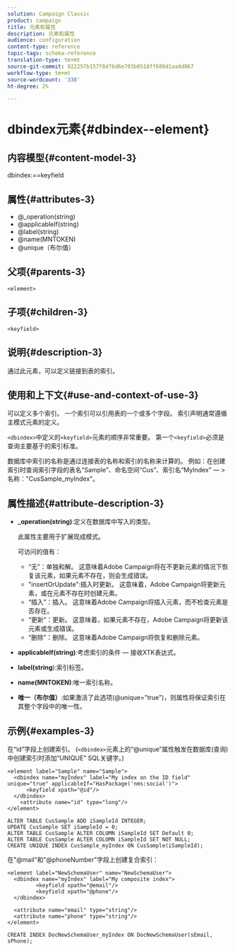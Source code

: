 ```yaml
---
solution: Campaign Classic
product: campaign
title: 元素和属性
description: 元素和属性
audience: configuration
content-type: reference
topic-tags: schema-reference
translation-type: tm+mt
source-git-commit: 922257b157f8d76d6e703b0510ff689d1aa4d067
workflow-type: tm+mt
source-wordcount: '338'
ht-degree: 2%

---
```



# dbindex元素{#dbindex--element}

## 内容模型{#content-model-3}

dbindex:==keyfield

## 属性{#attributes-3}

* @_operation(string)
* @applicableIf(string)
* @label(string)
* @name(MNTOKEN)
* @unique（布尔值）

## 父项{#parents-3}

`<element>`

## 子项{#children-3}

`<keyfield>`

## 说明{#description-3}

通过此元素，可以定义链接到表的索引。

## 使用和上下文{#use-and-context-of-use-3}

可以定义多个索引。 一个索引可以引用表的一个或多个字段。 索引声明通常遵循主模式元素的定义。

`<dbindex>`中定义的`<keyfield>`元素的顺序非常重要。 第一个`<keyfield>`必须是查询主要基于的索引标准。

数据库中索引的名称是通过连接表的名称和索引的名称来计算的。 例如：在创建索引时查询索引字段的表名“Sample”、命名空间“Cus”、索引名“MyIndex” — >名称：&quot;CusSample_myIndex&quot;。

## 属性描述{#attribute-description-3}

* **_operation(string)**:定义在数据库中写入的类型。

   此属性主要用于扩展现成模式。

   可访问的值有：

   * “无”：单独和解。 这意味着Adobe Campaign将在不更新元素的情况下恢复该元素，如果元素不存在，则会生成错误。
   * &quot;insertOrUpdate&quot;:插入时更新。 这意味着，Adobe Campaign将更新元素，或在元素不存在时创建元素。
   * “插入”：插入。 这意味着Adobe Campaign将插入元素，而不检查元素是否存在。
   * “更新”：更新。 这意味着，如果元素不存在，Adobe Campaign将更新该元素或生成错误。
   * “删除”：删除。 这意味着Adobe Campaign将恢复和删除元素。

* **applicableIf(string)**:考虑索引的条件 — 接收XTK表达式。
* **label(string**):索引标签。
* **name(MNTOKEN)**:唯一索引名称。
* **唯一（布尔值）**:如果激活了此选项(@unique=&quot;true&quot;)，则属性将保证索引在其整个字段中的唯一性。

## 示例{#examples-3}

在“id”字段上创建索引。 (`<dbindex>`元素上的“@unique”属性触发在数据库(查询)中创建索引时添加“UNIQUE” SQL关键字。)

```
<element label="Sample" name="Sample">
  <dbindex name="myIndex" label="My index on the ID field" unique="true" applicableIf="HasPackage('nms:social')">
      <keyfield xpath="@id"/>
  </dbindex>
    <attribute name="id" type="long"/>
</element>          
```

```
ALTER TABLE CusSample ADD iSampleId INTEGER;
UPDATE CusSample SET iSampleId = 0;
ALTER TABLE CusSample ALTER COLUMN iSampleId SET Default 0;
ALTER TABLE CusSample ALTER COLUMN iSampleId SET NOT NULL; 
CREATE UNIQUE INDEX CusSample_myIndex ON CusSample(iSampleId);
```

在&quot;@mail&quot;和&quot;@phoneNumber&quot;字段上创建复合索引：

```
<element label="NewSchemaUser" name="NewSchemaUser">
  <dbindex name="myIndex" label="My composite index">
         <keyfield xpath="@email"/>
         <keyfield xpath="@phone"/>
  </dbindex>
  
  <attribute name="email" type="string"/>
  <attribute name="phone" type="string"/>
</element>      
```

```
CREATE INDEX DocNewSchemaUser_myIndex ON DocNewSchemaUser(sEmail, sPhone);
```
